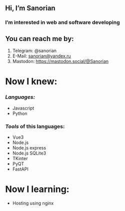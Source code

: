 ## Hi, I’m **Sanorian**
### I’m interested in web and software developing

## You can reach me by:
1. Telegram: @sanorian
1. E-Mail: sanorian@yandex.ru
1. Mastodon: https://mastodon.social/@Sanorian
# Now I knew:
### _Languages:_
- Javascript
- Python
### _Tools_ of this languages:
- Vue3
- Node.js
- Node.js express
- Node.js SQLite3
- TKinter
- PyQT
- FastAPI
<!---
Sanorian/Sanorian is a ✨ special ✨ repository because its `README.md` (this file) appears on your GitHub profile.
You can click the Preview link to take a look at your changes.
--->
# Now I learning:
- Hosting using nginx
